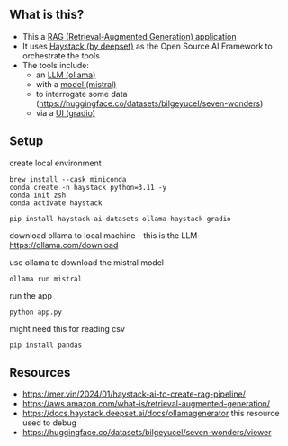 ## What is this?
- This a [RAG (Retrieval-Augmented Generation) application](https://aws.amazon.com/what-is/retrieval-augmented-generation/)
- It uses [Haystack (by deepset)](https://haystack.deepset.ai/) as the Open Source AI Framework to orchestrate the tools
- The tools include:
  - an [LLM (ollama)](https://ollama.com/)
  - with a [model (mistral)](https://docs.mistral.ai/getting-started/models/)
  - to interrogate some data (https://huggingface.co/datasets/bilgeyucel/seven-wonders)
  - via a [UI (gradio)](https://www.gradio.app/)

## Setup
create local environment

```
brew install --cask miniconda
conda create -n haystack python=3.11 -y
conda init zsh
conda activate haystack
```

```
pip install haystack-ai datasets ollama-haystack gradio
```
download ollama to local machine - this is the LLM https://ollama.com/download 


use ollama to download the mistral model
```
ollama run mistral 
```

run the app
```
python app.py
```

might need this for reading csv
```
pip install pandas
```

## Resources
- https://mer.vin/2024/01/haystack-ai-to-create-rag-pipeline/
- https://aws.amazon.com/what-is/retrieval-augmented-generation/
- https://docs.haystack.deepset.ai/docs/ollamagenerator this resource used to debug
- https://huggingface.co/datasets/bilgeyucel/seven-wonders/viewer